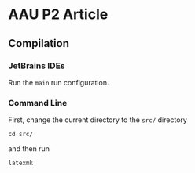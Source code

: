 # AAU P2 Article

## Compilation

### JetBrains IDEs

Run the `main` run configuration.

### Command Line

First, change the current directory to the `src/` directory

```shell
cd src/
```

and then run

```shell
latexmk
```
